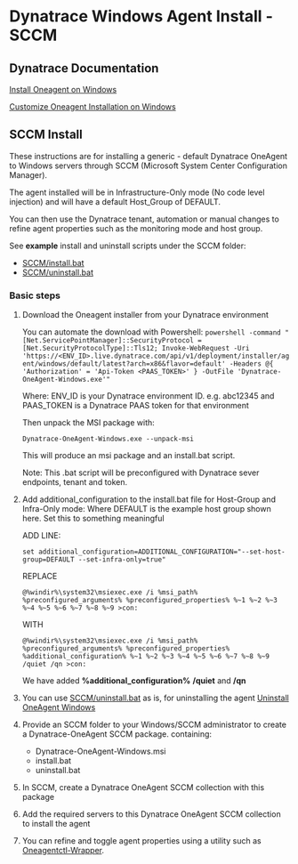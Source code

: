 # Dynatrace Windows Agent Install - SCCM

## Dynatrace Documentation
[Install Oneagent on Windows](https://www.dynatrace.com/support/help/technology-support/operating-systems/windows/installation/install-oneagent-on-windows/)

[Customize Oneagent Installation on Windows](https://www.dynatrace.com/support/help/technology-support/operating-systems/windows/installation/customize-oneagent-installation-on-windows/)

## SCCM Install

These instructions are for installing a generic - default Dynatrace OneAgent to Windows servers through SCCM (Microsoft System Center Configuration Manager).

The agent installed will be in Infrastructure-Only mode (No code level injection) and will have a default Host_Group of DEFAULT.

You can then use the Dynatrace tenant, automation or manual changes to refine agent properties such as the monitoring mode and host group.

See **example** install and uninstall scripts under the SCCM folder:
* [SCCM/install.bat](SCCM/install.bat)
* [SCCM/uninstall.bat](SCCM/uninstall.bat)

### Basic steps
1. Download the Oneagent installer from your Dynatrace environment
    
    You can automate the download with Powershell:
    `powershell -command "[Net.ServicePointManager]::SecurityProtocol = [Net.SecurityProtocolType]::Tls12; Invoke-WebRequest -Uri 'https://<ENV_ID>.live.dynatrace.com/api/v1/deployment/installer/agent/windows/default/latest?arch=x86&flavor=default' -Headers @{ 'Authorization' = 'Api-Token <PAAS_TOKEN>' } -OutFile 'Dynatrace-OneAgent-Windows.exe'"`
    
    Where: ENV_ID is your Dynatrace environment ID. e.g. abc12345 and PAAS_TOKEN is a Dynatrace PAAS token for that environment
    
    Then unpack the MSI package with:

    `Dynatrace-OneAgent-Windows.exe --unpack-msi`

    This will produce an msi package and an install.bat script. 

    Note: This .bat script will be preconfigured with Dynatrace sever endpoints, tenant and token.

2. Add additional_configuration to the install.bat file for Host-Group and Infra-Only mode:
   Where DEFAULT is the example host group shown here. Set this to something meaningful

    ADD LINE:

    `set additional_configuration=ADDITIONAL_CONFIGURATION="--set-host-group=DEFAULT --set-infra-only=true"`

    REPLACE

    `@%windir%\system32\msiexec.exe /i %msi_path% %preconfigured_arguments% %preconfigured_properties% %~1 %~2 %~3 %~4 %~5 %~6 %~7 %~8 %~9 >con:`

    WITH


    `@%windir%\system32\msiexec.exe /i %msi_path% %preconfigured_arguments% %preconfigured_properties% %additional_configuration% %~1 %~2 %~3 %~4 %~5 %~6 %~7 %~8 %~9 /quiet /qn >con:`

    We have added **%additional_configuration%** **/quiet** and **/qn**

3. You can use [SCCM/uninstall.bat](SCCM/uninstall.bat) as is, for uninstalling the agent [Uninstall OneAgent Windows](https://www.dynatrace.com/support/help/shortlink/oneagent-uninstall-windows#uninstall-oneagent-silently_)

4. Provide an SCCM folder to your Windows/SCCM administrator to create a Dynatrace-OneAgent SCCM package. containing:
    * Dynatrace-OneAgent-Windows.msi
    * install.bat
    * uninstall.bat

5. In SCCM, create a Dynatrace OneAgent SCCM collection with this package

6. Add the required servers to this Dynatrace OneAgent SCCM collection to install the agent

7. You can refine and toggle agent properties using a utility such as [Oneagentctl-Wrapper](https://github.com/BraydenNeale/Oneagentctl-Wrapper).

